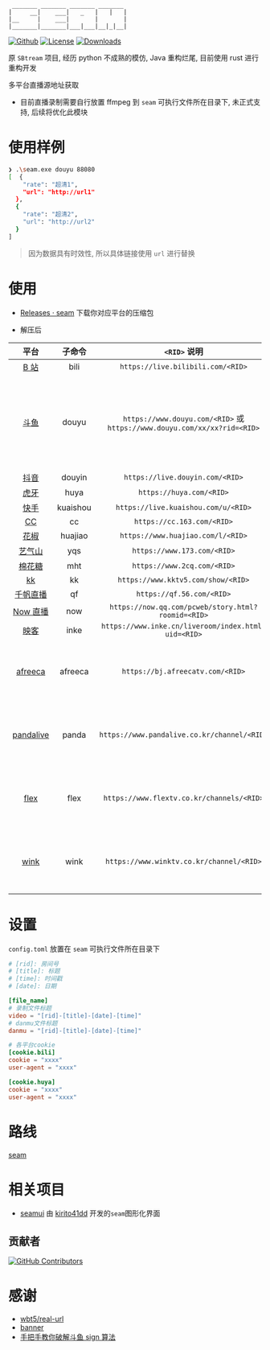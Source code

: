 ```
 _______ _______ _______ _______
|     __|    ___|   _   |   |   |
|__     |    ___|       |       |
|_______|_______|___|___|__|_|__|
```

[![Github]][Repo] [![License]][Repo] [![Downloads]][Release]

[Repo]: https://github.com/Borber/seam
[Github]: https://img.shields.io/badge/github-Borber/seam-8da0cb.svg?style=for-the-badge&logo=github
[Downloads]: https://img.shields.io/github/downloads/Borber/seam/total.svg?style=for-the-badge&color=82E0AA&logo=github
[Release]: https://github.com/Borber/seam/releases/latest
[License]: https://img.shields.io/github/license/borber/seam?color=%2398cbed&logo=rust&style=for-the-badge

原 `SBtream` 项目, 经历 python 不成熟的模仿, Java 重构烂尾, 目前使用 rust 进行重构开发

多平台直播源地址获取

-   目前直播录制需要自行放置 ffmpeg 到 `seam` 可执行文件所在目录下, 未正式支持, 后续将优化此模块

# 使用样例

```bash
❯ .\seam.exe douyu 88080
[  {
    "rate": "超清1",
    "url": "http://url1"
  },
  {
    "rate": "超清2",
    "url": "http://url2"
  }
]
```

> 因为数据具有时效性, 所以具体链接使用 `url` 进行替换

# 使用

-   [Releases · seam](https://github.com/Borber/seam/releases) 下载你对应平台的压缩包

-   解压后

|                   平台                    |  子命令  |                               `<RID>` 说明                               |                                         备注                                          |
| :---------------------------------------: | :------: | :----------------------------------------------------------------------: | :-----------------------------------------------------------------------------------: |
|    [B 站](https://live.bilibili.com/)     |   bili   |                    `https://live.bilibili.com/<RID>`                     |                                                                                       |
|      [斗鱼](https://www.douyu.com/)       |  douyu   | `https://www.douyu.com/<RID>` 或 `https://www.douyu.com/xx/xx?rid=<RID>` | 需要 [Jin](https://github.com/Borber/Jin/releases/latest) 运行时 放置于 seam 同级目录 |
|     [抖音](https://live.douyin.com/)      |  douyin  |                     `https://live.douyin.com/<RID>`                      |                                                                                       |
|         [虎牙](https://huya.com/)         |   huya   |                         `https://huya.com/<RID>`                         |                                                                                       |
|    [快手](https://live.kuaishou.com/)     | kuaishou |                   `https://live.kuaishou.com/u/<RID>`                    |                                                                                       |
|         [CC](https://cc.163.com/)         |    cc    |                        `https://cc.163.com/<RID>`                        |                                                                                       |
|     [花椒](https://www.huajiao.com/)      | huajiao  |                    `https://www.huajiao.com/l/<RID>`                     |                                                                                       |
|      [艺气山](https://www.173.com/)       |   yqs    |                       `https://www.173.com/<RID>`                        |                                                                                       |
|      [棉花糖](https://www.2cq.com/)       |   mht    |                       `https://www.2cq.com/<RID>`                        |                                                                                       |
|       [kk](https://www.kktv5.com/)        |    kk    |                    `https://www.kktv5.com/show/<RID>`                    |                                                                                       |
|      [千帆直播](https://qf.56.com/)       |    qf    |                        `https://qf.56.com/<RID>`                         |                                                                                       |
|      [Now 直播](https://now.qq.com/)      |   now    |            `https://now.qq.com/pcweb/story.html?roomid=<RID>`            |                                                                                       |
|       [映客](https://www.inke.cn/)        |   inke   |           `https://www.inke.cn/liveroom/index.html?uid=<RID>`            |                                                                                       |
|     [afreeca](https://afreecatv.com/)     | afreeca  |                     `https://bj.afreecatv.com/<RID>`                     |                                 主播名字而非直播间号                                  |
| [pandalive](https://www.pandalive.co.kr/) |  panda   |               `https://www.pandalive.co.kr/channel/<RID>`                |                                 主播名字而非直播间号                                  |
|     [flex](https://www.flextv.co.kr/)     |   flex   |                `https://www.flextv.co.kr/channels/<RID>`                 |                                 主播名字而非直播间号                                  |
|     [wink](https://www.winktv.co.kr/)     |   wink   |                 `https://www.winktv.co.kr/channel/<RID>`                 |                                 主播名字而非直播间号                                  |

# 设置

`config.toml` 放置在 `seam` 可执行文件所在目录下

```toml
# [rid]: 房间号
# [title]: 标题
# [time]: 时间戳
# [date]: 日期

[file_name]
# 录制文件标题
video = "[rid]-[title]-[date]-[time]"
# danmu文件标题
danmu = "[rid]-[title]-[date]-[time]"

# 各平台cookie
[cookie.bili]
cookie = "xxxx"
user-agent = "xxxx"

[cookie.huya]
cookie = "xxxx"
user-agent = "xxxx"
```

# 路线

[seam](https://github.com/users/Borber/projects/4/views/1)

# 相关项目

-   [seamui](https://github.com/kirito41dd/seamui) 由 [kirito41dd](https://github.com/kirito41dd) 开发的`seam`图形化界面

## 贡献者

[![GitHub Contributors](https://contrib.rocks/image?repo=Borber/seam)](https://github.com/Borber/seam/graphs/contributors)

# 感谢

-   [wbt5/real-url](https://github.com/wbt5/real-url/)
-   [banner](https://textkool.com/en/ascii-art-generator?hl=default&vl=default&font=Chunky&text=SEAM)
-   [手把手教你破解斗鱼 sign 算法](https://zhuanlan.zhihu.com/p/107330805)
